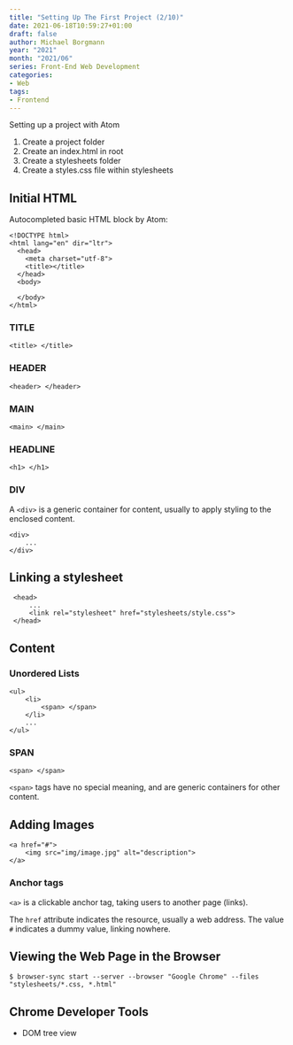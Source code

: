 ```yaml
---
title: "Setting Up The First Project (2/10)"
date: 2021-06-18T10:59:27+01:00
draft: false
author: Michael Borgmann
year: "2021"
month: "2021/06"
series: Front-End Web Development
categories:
- Web
tags:
- Frontend
---
```


Setting up a project with Atom

<!--more-->

1. Create a project folder
2. Create an index.html in root
3. Create a stylesheets folder
4. Create a styles.css file within stylesheets

## Initial HTML

Autocompleted basic HTML block by Atom:

	<!DOCTYPE html>
	<html lang="en" dir="ltr">
	  <head>
	    <meta charset="utf-8">
	    <title></title>
	  </head>
	  <body>

	  </body>
	</html>

### TITLE

	<title> </title>

### HEADER

	<header> </header>

### MAIN

	<main> </main>

### HEADLINE

	<h1> </h1>

### DIV

A `<div>` is a generic container for content, usually to apply styling to the enclosed content.

	<div>
		...
	</div>

## Linking a stylesheet

	 <head>
		 ...
		 <link rel="stylesheet" href="stylesheets/style.css">
	 </head>

## Content

### Unordered Lists

	<ul>
		<li>
			<span> </span>
		</li>
		...
	</ul>

### SPAN

	<span> </span>

`<span>` tags have no special meaning, and are generic containers for other content.

## Adding Images

	<a href="#">
		<img src="img/image.jpg" alt="description">
	</a>

### Anchor tags

`<a>` is a clickable anchor tag, taking users to another page (links).

The `href` attribute indicates the resource, usually a web address. The value `#` indicates a dummy value, linking nowhere.

## Viewing the Web Page in the Browser

	$ browser-sync start --server --browser "Google Chrome" --files "stylesheets/*.css, *.html"

## Chrome Developer Tools

- DOM tree view
